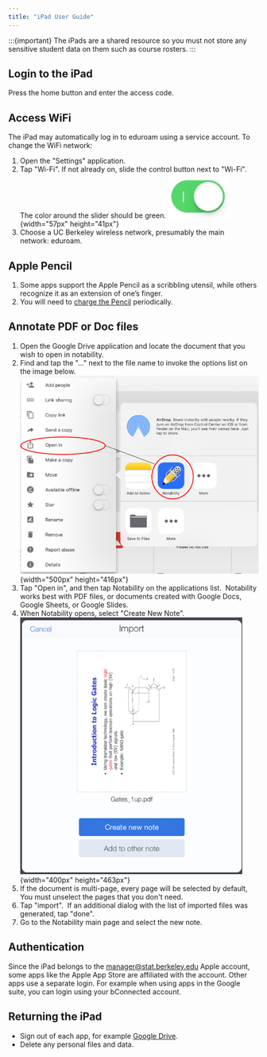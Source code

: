 ```yaml
---
title: "iPad User Guide"
---
```


:::{important}
The iPads are a shared resource so you must not store any sensitive student
data on them such as course rosters.
:::


## Login to the iPad

Press the home button and enter the access code.

## Access WiFi

The iPad may automatically log in to eduroam using a service account. To
change the WiFi network:

1.  Open the "Settings" application.
1.  Tap "Wi-Fi". If not already on, slide the control button next to "Wi-Fi".  
    The color around the slider should be green. ![Wi-Fi Slider](../images/wifi-slider.png){width="57px" height="41px"}
1.  Choose a UC Berkeley wireless network, presumably the main
    network: eduroam.

## Apple Pencil

1.  Some apps support the Apple Pencil as a scribbling utensil, while
    others recognize it as an extension of one’s finger.
1.  You will need to [charge the
    Pencil](https://support.apple.com/en-us/HT211019) periodically.

## Annotate PDF or Doc files

1.  Open the Google Drive application and locate the document that you
    wish to open in notability.
1.  Find and tap the "..." next to the file name to invoke the options
    list on the image below.  
    ![iPad screenshot](../images/ipad01.png){width="500px" height="416px"}
1.  Tap "Open in", and then tap Notability on the applications
    list.  Notability works best with PDF files, or documents created
    with Google Docs, Google Sheets, or Google Slides.
1.  When Notability opens, select "Create New Note".  
    ![Notability screenshot](../images/ipad4.png){width="400px" height="463px"}
1.  If the document is multi-page, every page will be selected by
    default, You must unselect the pages that you don't need.
1.  Tap "import".  If an additional dialog with the list of imported
    files was generated, tap "done".
1.  Go to the Notability main page and select the new note.

## Authentication

Since the iPad belongs to the manager@stat.berkeley.edu Apple account,
some apps like the Apple App Store are affiliated with the account.
Other apps use a separate login. For example when using apps in the
Google suite, you can login using your bConnected account.

## Returning the iPad

- Sign out of each app, for example [Google
  Drive](https://support.google.com/drive/answer/6373157?co=GENIE.Platform%3DiOS&hl=en).
- Delete any personal files and data.

